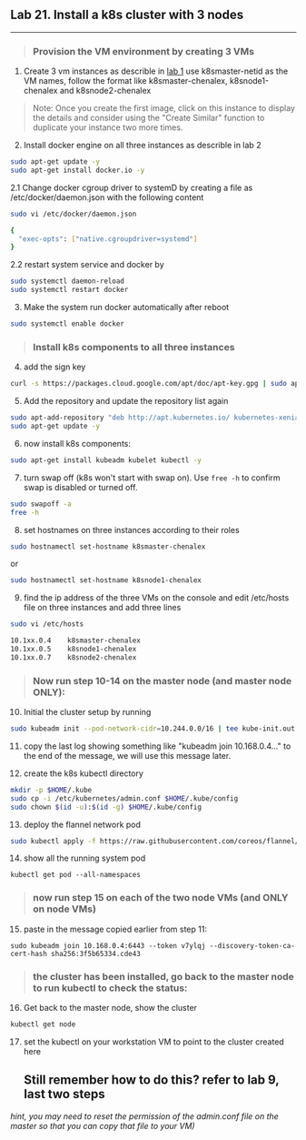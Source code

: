 ## Lab 21. Install a k8s cluster with 3 nodes
___
> ### Provision the VM environment by creating 3 VMs

1. Create 3 vm instances as describle in [lab 1](https://github.com/alexchenuw/devopslabs/tree/main/Lab-1)
use k8smaster-netid as the VM names, follow the format like k8smaster-chenalex, k8snode1-chenalex and k8snode2-chenalex
> Note: Once you create the first image, click on this instance to display the details and consider using the "Create Similar" function to duplicate your instance two more times.

2. Install docker engine on all three instances as describle in lab 2

```bash
sudo apt-get update -y
sudo apt-get install docker.io -y
```
2.1 Change docker cgroup driver to systemD by creating a file as /etc/docker/daemon.json with the following content
```bash
sudo vi /etc/docker/daemon.json
```
```bash
{
  "exec-opts": ["native.cgroupdriver=systemd"]
}
```
2.2 restart system service and docker by
```bash
sudo systemctl daemon-reload
sudo systemctl restart docker
```
3. Make the system run docker automatically after reboot

```bash
sudo systemctl enable docker
```

> ### Install k8s components to all three instances
4. add the sign key

 ```bash
curl -s https://packages.cloud.google.com/apt/doc/apt-key.gpg | sudo apt-key add
```

5. Add the repository and update the repository list again

```bash
sudo apt-add-repository "deb http://apt.kubernetes.io/ kubernetes-xenial main"
sudo apt-get update -y
```

6. now install k8s components:

```bash
sudo apt-get install kubeadm kubelet kubectl -y
```

7. turn swap off (k8s won't start with swap on).  Use `free -h` to confirm swap is disabled or turned off.

```bash
sudo swapoff -a
free -h
```

8. set hostnames on three instances according to their roles

```bash
sudo hostnamectl set-hostname k8smaster-chenalex
```

or

```bash
sudo hostnamectl set-hostname k8snode1-chenalex
```

9. find the ip address of the three VMs on the console and edit /etc/hosts file on three instances and add three lines

```bash
sudo vi /etc/hosts
```

```bash
10.1xx.0.4    k8smaster-chenalex
10.1xx.0.5    k8snode1-chenalex
10.1xx.0.7    k8snode2-chenalex
```

> ### Now run step 10-14 on the master node (and master node ONLY):
10. Initial the cluster setup by running

```bash
sudo kubeadm init --pod-network-cidr=10.244.0.0/16 | tee kube-init.out
```

11. copy the last log showing something like "kubeadm join 10.168.0.4..." to the end of the message, we will use this message later.  

12. create the k8s kubectl directory

```bash
mkdir -p $HOME/.kube
sudo cp -i /etc/kubernetes/admin.conf $HOME/.kube/config
sudo chown $(id -u):$(id -g) $HOME/.kube/config
```

13. deploy the flannel network pod

```bash
sudo kubectl apply -f https://raw.githubusercontent.com/coreos/flannel/master/Documentation/kube-flannel.yml
```

14. show all the running system pod

```
kubectl get pod --all-namespaces
```
> ### now run step 15 on each of the two node VMs (and ONLY on node VMs) 

15. paste in the message copied earlier from step 11:
```
sudo kubeadm join 10.168.0.4:6443 --token v7ylqj --discovery-token-ca-cert-hash sha256:3f5b65334.cde43
```
> ### the cluster has been installed, go back to the master node to run kubectl to check the status:
16. Get back to the master node, show the cluster

```bash
kubectl get node
```

17. set the kubectl on your workstation VM to point to the cluster created here
    ## Still remember how to do this? refer to lab 9, last two steps
_hint, you may need to reset the permission of the admin.conf file on the master so that you can copy that file to your VM)_



